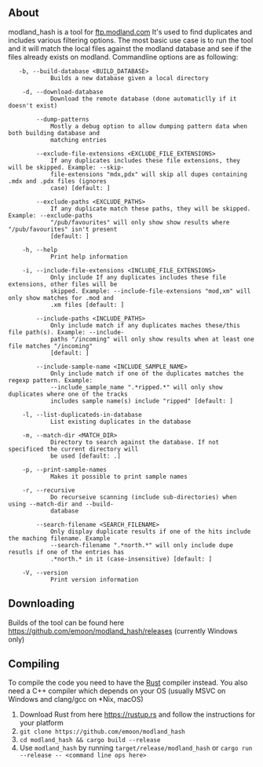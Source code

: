 ## About

modland_hash is a tool for [ftp.modland.com](https://ftp.modland.com) It's used to find duplicates and includes various filtering options.
The most basic use case is to run the tool and it will match the local files against the modland database and see if the files already exists on modland.
Commandline options are as following:
```
   -b, --build-database <BUILD_DATABASE>
            Builds a new database given a local directory

    -d, --download-database
            Download the remote database (done automaticlly if it doesn't exist)

        --dump-patterns
            Mostly a debug option to allow dumping pattern data when both building database and
            matching entries

        --exclude-file-extensions <EXCLUDE_FILE_EXTENSIONS>
            If any duplicates includes these file extensions, they will be skipped. Example: --skip-
            file-extensions "mdx,pdx" will skip all dupes containing .mdx and .pdx files (ignores
            case) [default: ]

        --exclude-paths <EXCLUDE_PATHS>
            If any duplicate match these paths, they will be skipped. Example: --exclude-paths
            "/pub/favourites" will only show show results where "/pub/favourites" isn't present
            [default: ]

    -h, --help
            Print help information

    -i, --include-file-extensions <INCLUDE_FILE_EXTENSIONS>
            Only include If any duplicates includes these file extensions, other files will be
            skipped. Example: --include-file-extensions "mod,xm" will only show matches for .mod and
            .xm files [default: ]

        --include-paths <INCLUDE_PATHS>
            Only include match if any duplicates maches these/this file path(s). Example: --include-
            paths "/incoming" will only show results when at least one file matches "/incoming"
            [default: ]

        --include-sample-name <INCLUDE_SAMPLE_NAME>
            Only include match if one of the duplicates matches the regexp pattern. Example:
            --include_sample_name ".*ripped.*" will only show duplicates where one of the tracks
            includes sample name(s) include "ripped" [default: ]

    -l, --list-duplicateds-in-database
            List existing duplicates in the database

    -m, --match-dir <MATCH_DIR>
            Directory to search against the database. If not specificed the current directory will
            be used [default: .]

    -p, --print-sample-names
            Makes it possible to print sample names

    -r, --recursive
            Do recurseive scanning (include sub-directories) when using --match-dir and --build-
            database

        --search-filename <SEARCH_FILENAME>
            Only display duplicate results if one of the hits include the maching filename. Example
            --search-filename ".*north.*" will only include dupe resutls if one of the entries has
            .*north.* in it (case-insensitive) [default: ]

    -V, --version
            Print version information
```

## Downloading

Builds of the tool can be found here https://github.com/emoon/modland_hash/releases (currently Windows only)

## Compiling

To compile the code you need to have the [Rust](https://www.rust-lang.org) compiler instead. You also need a C++ compiler which depends on your OS (usually MSVC on Windows and clang/gcc on *Nix, macOS)

1. Download Rust from here https://rustup.rs and follow the instructions for your platform
2. `git clone https://github.com/emoon/modland_hash`
3. `cd modland_hash && cargo build --release`
4. Use `modland_hash` by running `target/release/modland_hash` or `cargo run --release -- <command line ops here>`
